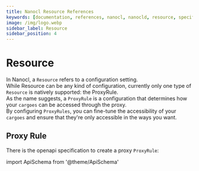 ```yaml
---
title: Nanocl Resource References
keywords: [documentation, references, nanocl, nanocld, resource, specification]
image: /img/logo.webp
sidebar_label: Resource
sidebar_position: 4
---
```


# Resource

In Nanocl, a `Resource` refers to a configuration setting.<br />
While Resource can be any kind of configuration, currently only one type of `Resource` is natively supported: the ProxyRule.<br />
As the name suggests, a `ProxyRule` is a configuration that determines how your `cargoes` can be accessed through the proxy. <br />
By configuring `ProxyRules`, you can fine-tune the accessibility of your `cargoes` and ensure that they're only accessible in the ways you want.

## Proxy Rule

There is the openapi specification to create a proxy `ProxyRule`:

import ApiSchema from '@theme/ApiSchema'

<ApiSchema example={false} id="nanocld-latest" pointer="#/components/schemas/ResourceProxyRule" />
